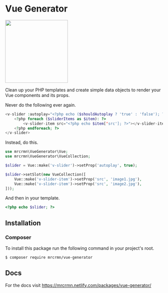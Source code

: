 # Vue Generator

<img src="https://mrcrmn.github.io/vue-generator_logo.png" width="200">

Clean up your PHP templates and create simple data objects to render your Vue components and its props.

Never do the following ever again.
```php
<v-slider :autoplay="<?php echo ($shouldAutoplay ? 'true' : 'false'); ?>">
    <?php foreach ($sliderItems as $item): ?>
        <v-slider-item src="<?php echo $item['src']; ?>"></v-slider-item>
    <?php endforeach; ?>
</v-slider>
```
Instead, do this.
```php
use mrcrmn\VueGenerator\Vue;
use mrcrmn\VueGenerator\VueCollection;

$slider = Vue::make('v-slider')->setProp('autoplay', true);

$slider->setSlot(new VueCollection([
    Vue::make('v-slider-item')->setProp('src', 'image1.jpg'),
    Vue::make('v-slider-item')->setProp('src', 'image2.jpg'),
]));
```
And then in your template.
```php
<?php echo $slider; ?>
```

## Installation

### Composer
To install this package run the following command in your project's root.
```bash
$ composer require mrcrmn/vue-generator
```

## Docs
For the docs visit https://mrcrmn.netlify.com/packages/vue-generator/
